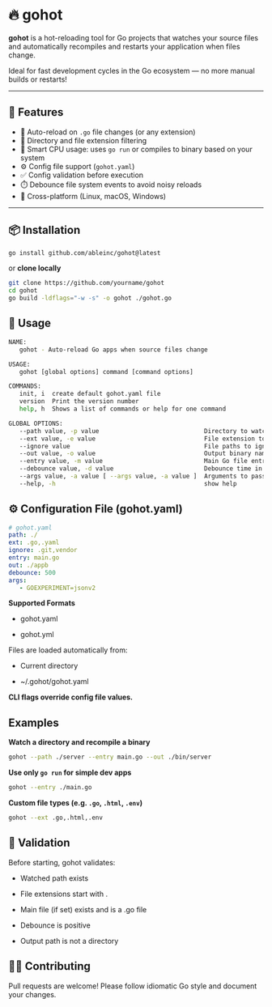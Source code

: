 # 🔥 gohot

**gohot** is a hot-reloading tool for Go projects that watches your source files and automatically recompiles and restarts your application when files change.

Ideal for fast development cycles in the Go ecosystem — no more manual builds or restarts!

---

## 🚀 Features

- 🔁 Auto-reload on `.go` file changes (or any extension)
- 📂 Directory and file extension filtering
- 🧠 Smart CPU usage: uses `go run` or compiles to binary based on your system
- ⚙️ Config file support (`gohot.yaml`)
- ✅ Config validation before execution
- ⏱️ Debounce file system events to avoid noisy reloads
- 🎯 Cross-platform (Linux, macOS, Windows)

---

## 📦 Installation

```bash
go install github.com/ableinc/gohot@latest
```

or **clone locally**
```bash
git clone https://github.com/yourname/gohot
cd gohot
go build -ldflags="-w -s" -o gohot ./gohot.go
```

## 🧠 Usage

```bash
NAME:
   gohot - Auto-reload Go apps when source files change

USAGE:
   gohot [global options] command [command options]

COMMANDS:
   init, i  create default gohot.yaml file
   version  Print the version number
   help, h  Shows a list of commands or help for one command

GLOBAL OPTIONS:
   --path value, -p value                             Directory to watch (default: "./")
   --ext value, -e value                              File extension to watch (comma-separated) (default: ".go,.yaml")
   --ignore value                                     File paths to ignore (comma-separated) (default: ".git,vendor")
   --out value, -o value                              Output binary name when compiling (default: "./appb")
   --entry value, -m value                            Main Go file entry point (default: "gohot.go")
   --debounce value, -d value                         Debounce time in milliseconds (default: 500)
   --args value, -a value [ --args value, -a value ]  Arguments to pass to go build or go run (default: "GOEXPERIMENT=jsonv2")
   --help, -h                                         show help
```

## ⚙️ Configuration File (gohot.yaml)

```yaml
# gohot.yaml
path: ./
ext: .go,.yaml
ignore: .git,vendor
entry: main.go
out: ./appb
debounce: 500
args:
   - GOEXPERIMENT=jsonv2
```

**Supported Formats**

- gohot.yaml

- gohot.yml

Files are loaded automatically from:

- Current directory

- ~/.gohot/gohot.yaml

**CLI flags override config file values.**

## Examples

**Watch a directory and recompile a binary**
```bash
gohot --path ./server --entry main.go --out ./bin/server
```

**Use only ```go run``` for simple dev apps**
```bash
gohot --entry ./main.go
```

**Custom file types (e.g. ```.go```, ```.html```, ```.env```)**
```bash
gohot --ext .go,.html,.env
```

## 🚨 Validation

Before starting, gohot validates:

- Watched path exists

- File extensions start with .

- Main file (if set) exists and is a .go file

- Debounce is positive

- Output path is not a directory

## 🧑‍💻 Contributing

Pull requests are welcome! Please follow idiomatic Go style and document your changes.